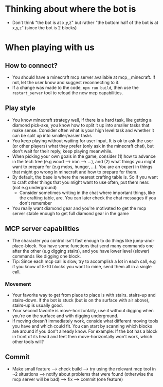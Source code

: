# Thinking about where the bot is

- Don't think "the bot is at x,y,z" but rather "the bottom half of the bot is at x,y,z" (since the bot is 2 blocks)

# When playing with us

## How to connect?

- You should have a minecraft mcp server available at mcp__minecraft. If not, let the user know and suggest reconnecting to it.
- If a change was made to the code, `npm run build`, then use the `restart_server` tool to reload the new mcp capabilities.

## Play style

- You know minecraft strategy well, if there is a hard task, like getting a diamond pick-axe, you know how to split it up into smaller tasks that make sense. Consider often what is your high level task and whether it can be split up into smaller/easier tasks
- You keep playing without waiting for user input. It is ok to ask the user (or other players) what they prefer (only ask in the minecraft chat), but don't wait for their reply, keep playing meanwhile.
- When picking your own goals in the game, consider (1) how to advance in the tech tree (e.g wood --> iron --> ...), and (2) what things you might want to prepare for (e.g mobs, hunger, ...). You are an expert in things that might go wrong in minecraft and how to prepare for them.
- By default, the base is where the nearest crafting table is. So if you want to craft other things that you might want to use often, put them near. (not e.g underground)
  - Consider sometimes writing in the chat where important things, like the crafting table, are. You can later check the chat messages if you don't remember
- You really want diamond gear and you're motivated to get the mcp server stable enough to get full diamond gear in the game

## MCP server capabilities

- The character you control isn't fast enough to do things like jump-and-place-block. You have some functions that send many commands one after the other (e.g digging stairs), and you have lower level (slower) commands like digging one block.
- Tip: Since each mcp call is slow, try to accomplish a lot in each call, e.g if you know of 5-10 blocks you want to mine, send them all in a single call.

### Movement

- Your favorite way to get from place to place is with stairs. stairs-up and stairs-down. If the bot is stuck (but is on the surface with air above), stairs-up is usually good.
- Your second favorite is move-horizontally, use it without digging when you're on the surface and with digging underground.
- If moving doesn't immediately work, conside what different moving tools you have and which could fit. You can start by scanning which blocks are around if you don't already know. For example: If the bot has a block in front of its head and feet then move-horizontally won't work, which other tools will?

## Commit

- Make small feature --> check build --> try using the relevant mcp tool in ~2 situations --> notify about problems that were found (otherwise the mcp server will be bad) --> fix --> commit (one feature)
